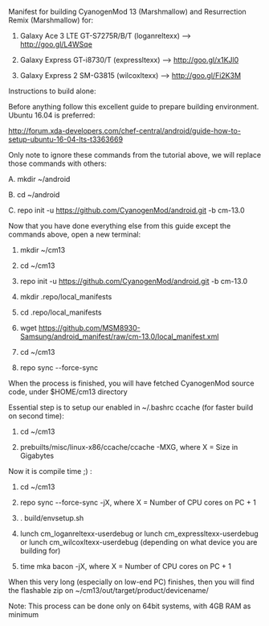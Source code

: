 Manifest for building CyanogenMod 13 (Marshmallow) and Resurrection Remix (Marshmallow) for:

1. Galaxy Ace 3 LTE GT-S7275R/B/T (loganreltexx) --> http://goo.gl/L4WSqe

2. Galaxy Express GT-i8730/T (expressltexx) --> http://goo.gl/x1KJl0

3. Galaxy Express 2 SM-G3815 (wilcoxltexx) --> http://goo.gl/Fi2K3M


Instructions to build alone:

Before anything follow this excellent guide to prepare building environment. Ubuntu 16.04 is preferred:

http://forum.xda-developers.com/chef-central/android/guide-how-to-setup-ubuntu-16-04-lts-t3363669

Only note to ignore these commands from the tutorial above, we will replace those commands with others:

A. mkdir ~/android

B. cd ~/android

C. repo init -u https://github.com/CyanogenMod/android.git -b cm-13.0

Now that you have done everything else from this guide except the commands above, open a new terminal:

1. mkdir ~/cm13

2. cd ~/cm13

3. repo init -u https://github.com/CyanogenMod/android.git -b cm-13.0

4. mkdir .repo/local_manifests

5. cd .repo/local_manifests

6. wget https://github.com/MSM8930-Samsung/android_manifest/raw/cm-13.0/local_manifest.xml

7. cd ~/cm13

8. repo sync --force-sync

When the process is finished, you will have fetched CyanogenMod source code, under $HOME/cm13 directory 

Essential step is to setup our enabled in ~/.bashrc ccache (for faster build on second time):

1. cd ~/cm13

2. prebuilts/misc/linux-x86/ccache/ccache -MXG, where X = Size in Gigabytes

Now it is compile time ;) :

1. cd ~/cm13

2. repo sync --force-sync -jX, where X = Number of CPU cores on PC + 1

3. . build/envsetup.sh

4. lunch cm_loganreltexx-userdebug or lunch cm_expressltexx-userdebug or lunch cm_wilcoxltexx-userdebug (depending on what device you are building for)

5. time mka bacon -jX, where X = Number of CPU cores on PC + 1

When this very long (especially on low-end PC) finishes, then you will find the flashable zip on ~/cm13/out/target/product/devicename/

Note: This process can be done only on 64bit systems, with 4GB RAM as minimum
